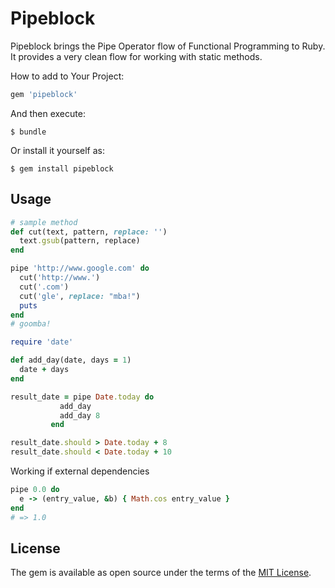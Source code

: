# Pipeblock
Pipeblock brings the Pipe Operator flow of Functional Programming to Ruby.
It provides a very clean flow for working with static methods.

How to add to Your Project:

```ruby
gem 'pipeblock'
```

And then execute:

    $ bundle

Or install it yourself as:

    $ gem install pipeblock

## Usage
```ruby
# sample method
def cut(text, pattern, replace: '')
  text.gsub(pattern, replace)
end

pipe 'http://www.google.com' do
  cut('http://www.')
  cut('.com')
  cut('gle', replace: "mba!")
  puts
end
# goomba!
```

```ruby
require 'date'

def add_day(date, days = 1)
  date + days
end

result_date = pipe Date.today do
           add_day
           add_day 8
         end

result_date.should > Date.today + 8
result_date.should < Date.today + 10
```

Working if external dependencies
```ruby
pipe 0.0 do
  e -> (entry_value, &b) { Math.cos entry_value }
end
# => 1.0
```

## License

The gem is available as open source under the terms of the [MIT License](http://opensource.org/licenses/MIT).
